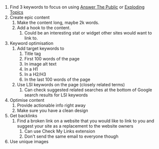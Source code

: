 1. Find 3 keywords to focus on using [Answer The Public](https://answerthepublic.com/) or [Exploding Topics](https://explodingtopics.com)
2. Create epic content
	1. Make the content long, maybe 2k words.
	2. Add a hook to the content.
		1. Could be an interesting stat or widget other sites would want to link to.
3. Keyword optimisation
	1. Add target keywords to
		1. Title tag
		2. First 100 words of the page
		3. In image alt text
		4. In a H1
		5. In a H2/H3
		6. In the last 100 words of the page
	2. Use LSI keywords on the page (closely related terms)
		1. Can check suggested related searches at the bottom of Google search results for LSI keywords
4. Optimise content
	1. Provide actionable info right away
	2. Make sure you have a clean design
5. Get backlinks
	1. Find a broken link on a website that you would like to link to you and suggest your site as a replacement to the website owners
		1. Can use Check My Links extension
		2. Don't send the same email to everyone though
6. Use unique images